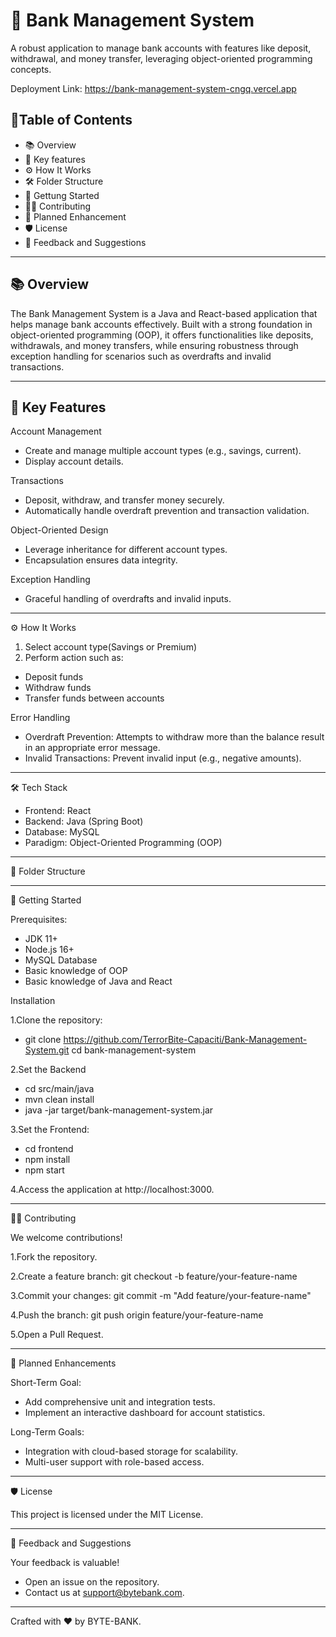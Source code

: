 # 🏦 Bank Management System  
A robust application to manage bank accounts with features like deposit, withdrawal, and money transfer, leveraging object-oriented programming concepts. 

Deployment Link: https://bank-management-system-cngq.vercel.app

## 📖Table of Contents
- 📚 Overview
- 🌟 Key features 
- ⚙️ How It Works 
- 🛠️ Folder Structure 
- 🚀 Gettung Started 
- 🧑‍💻 Contributing
- 📝 Planned Enhancement
- 🛡️ License 
- 💬 Feedback and Suggestions

---

## 📚 Overview
The Bank Management System is a Java and React-based application that helps manage bank accounts effectively. Built with a strong foundation in object-oriented programming (OOP), it offers functionalities like deposits, withdrawals, and money transfers, while ensuring robustness through exception handling for scenarios such as overdrafts and invalid transactions. 




---

## 🌟 Key Features

Account Management
  - Create and manage multiple account types (e.g., savings, current).
  - Display account details.

Transactions
  - Deposit, withdraw, and transfer money securely.
  - Automatically handle overdraft prevention and transaction validation.

Object-Oriented Design
  - Leverage inheritance for different account types.
  - Encapsulation ensures data integrity.



Exception Handling
  - Graceful handling of overdrafts and invalid inputs.

---


⚙️ How It Works
1. Select account type(Savings or Premium)
2. Perform action such as:
 - Deposit funds
 - Withdraw funds
 - Transfer funds between accounts

Error Handling 
 - Overdraft Prevention: Attempts to withdraw more than the balance result in an appropriate error message.
 - Invalid Transactions: Prevent invalid input (e.g., negative amounts). 


---


🛠️ Tech Stack
  - Frontend: React
  - Backend: Java (Spring Boot)
  - Database: MySQL
  - Paradigm: Object-Oriented Programming (OOP) 
  

---

📂 Folder Structure


---

🚀 Getting Started

Prerequisites:
 - JDK 11+
 - Node.js 16+
 - MySQL Database
 - Basic knowledge of OOP
 - Basic knowledge of Java and React 

Installation

  1.Clone the repository:
  - git clone https://github.com/TerrorBite-Capaciti/Bank-Management-System.git
cd bank-management-system  

  2.Set the Backend
  - cd src/main/java 
  - mvn clean install 
  - java -jar target/bank-management-system.jar

  3.Set the Frontend:
  - cd frontend
  - npm install 
  - npm start

  4.Access the application at http://localhost:3000. 

---

👨‍💻 Contributing

We welcome contributions!

 1.Fork the repository.
 
 2.Create a feature branch:
   git checkout -b feature/your-feature-name  

 3.Commit your changes:
  git commit -m "Add feature/your-feature-name" 

 4.Push the branch:
  git push origin feature/your-feature-name  
  
 5.Open a Pull Request.

---

📝 Planned Enhancements

Short-Term Goal:
 - Add comprehensive unit and integration tests. 
 - Implement an interactive dashboard for account statistics.

Long-Term Goals: 

 - Integration with cloud-based storage for scalability.
 - Multi-user support with role-based access. 


---

🛡️ License

This project is licensed under the MIT License.

---

💬 Feedback and Suggestions

Your feedback is valuable!
 - Open an issue on the repository.
 - Contact us at support@bytebank.com.

---

Crafted with ❤️ by BYTE-BANK.

